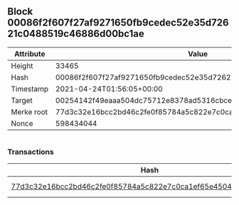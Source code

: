 ## Block 00086f2f607f27af9271650fb9cedec52e35d72621c0488519c46886d00bc1ae

Attribute | Value
--- | ---
Height | 33465
Hash | 00086f2f607f27af9271650fb9cedec52e35d72621c0488519c46886d00bc1ae
Timestamp | 2021-04-24T01:56:05+00:00
Target | 00254142f49eaaa504dc75712e8378ad5316cbcead634704b3734b6271167cc4
Merke root | 77d3c32e16bcc2bd46c2fe0f85784a5c822e7c0ca1ef65e450465790f08bca63
Nonce | 598434044

```

```

### Transactions

Hash | Amount
--- | ---
[77d3c32e16bcc2bd46c2fe0f85784a5c822e7c0ca1ef65e450465790f08bca63](77d3c32e16bcc2bd46c2fe0f85784a5c822e7c0ca1ef65e450465790f08bca63.md) | 10.00000000 SKEPTI 
